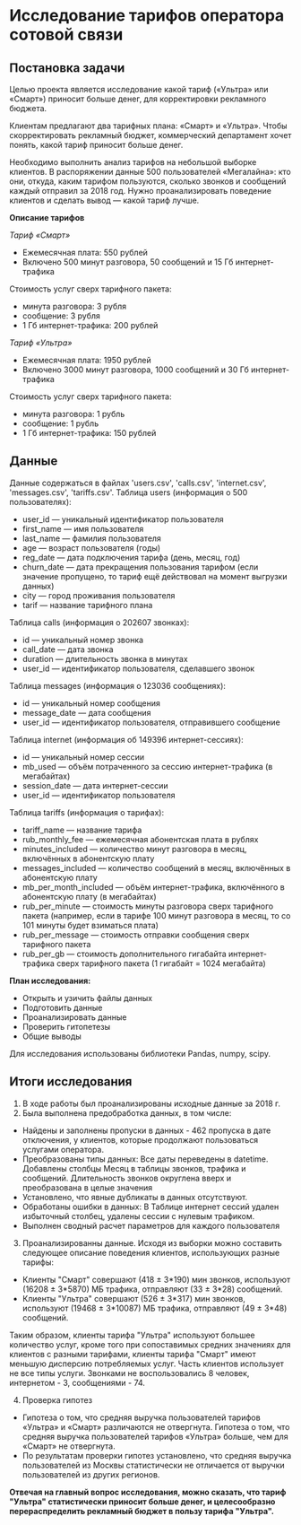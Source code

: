 # Исследование тарифов оператора сотовой связи

## Постановка задачи 

Целью проекта является исследование какой тариф («Ультра» или «Смарт») приносит больше денег, для корректировки рекламного бюджета.

Клиентам предлагают два тарифных плана: «Смарт» и «Ультра». Чтобы скорректировать рекламный бюджет, коммерческий департамент хочет понять, какой тариф приносит больше денег.

Необходимо выполнить анализ тарифов на небольшой выборке клиентов. В распоряжении данные 500 пользователей «Мегалайна»: кто они, откуда, каким тарифом пользуются, сколько звонков и сообщений каждый отправил за 2018 год. Нужно проанализировать поведение клиентов и сделать вывод — какой тариф лучше.

**Описание тарифов**

*Тариф «Смарт»*
- Ежемесячная плата: 550 рублей
- Включено 500 минут разговора, 50 сообщений и 15 Гб интернет-трафика

Стоимость услуг сверх тарифного пакета:
- минута разговора: 3 рубля
- сообщение: 3 рубля
- 1 Гб интернет-трафика: 200 рублей

*Тариф «Ультра»*
- Ежемесячная плата: 1950 рублей
- Включено 3000 минут разговора, 1000 сообщений и 30 Гб интернет-трафика

Стоимость услуг сверх тарифного пакета:
- минута разговора: 1 рубль
- сообщение: 1 рубль
- 1 Гб интернет-трафика: 150 рублей
## Данные
Данные содержаться в файлах 'users.csv', 'calls.csv', 'internet.csv', 'messages.csv', 'tariffs.csv'.
Таблица users (информация о 500 пользователях):
- user_id — уникальный идентификатор пользователя
- first_name — имя пользователя
- last_name — фамилия пользователя
- age — возраст пользователя (годы)
- reg_date — дата подключения тарифа (день, месяц, год)
- churn_date — дата прекращения пользования тарифом (если значение пропущено, то тариф ещё действовал на момент выгрузки данных)
- city — город проживания пользователя
- tarif — название тарифного плана

Таблица calls (информация о 202607 звонках):
- id — уникальный номер звонка
- call_date — дата звонка
- duration — длительность звонка в минутах
- user_id — идентификатор пользователя, сделавшего звонок

Таблица messages (информация о 123036 сообщениях):
- id — уникальный номер сообщения
- message_date — дата сообщения
- user_id — идентификатор пользователя, отправившего сообщение

Таблица internet (информация об 149396 интернет-сессиях):
- id — уникальный номер сессии
- mb_used — объём потраченного за сессию интернет-трафика (в мегабайтах)
- session_date — дата интернет-сессии
- user_id — идентификатор пользователя

Таблица tariffs (информация о тарифах):
- tariff_name — название тарифа
- rub_monthly_fee — ежемесячная абонентская плата в рублях
- minutes_included — количество минут разговора в месяц, включённых в абонентскую плату
- messages_included — количество сообщений в месяц, включённых в абонентскую плату
- mb_per_month_included — объём интернет-трафика, включённого в абонентскую плату (в мегабайтах)
- rub_per_minute — стоимость минуты разговора сверх тарифного пакета (например, если в тарифе 100 минут разговора в месяц, то со 101 минуты будет взиматься плата)
- rub_per_message — стоимость отправки сообщения сверх тарифного пакета
- rub_per_gb — стоимость дополнительного гигабайта интернет-трафика сверх тарифного пакета (1 гигабайт = 1024 мегабайта)

<b> План исследования:</b>
- Открыть и узичить файлы данных
- Подготовить данные
- Проанализировать данные
- Проверить гитопетезы 
- Общие выводы

Для исследования использованы библиотеки Pandas, numpy, scipy.

## Итоги исследования 

1. В ходе работы был проанализированы исходные данные за 2018 г.
2. Была выполнена предобработка данных, в том числе:
- Найдены и заполнены пропуски в данных - 462 пропуска в дате отключения, у клиентов, которые продолжают пользоваться услугами оператора.
- Преобразованы типы данных: Все даты переведены в datetime. Добавлены столбцы Месяц в таблицы звонков, трафика и сообщений. Длительность звонков округлена вверх и преобразована в целые значения
- Установлено, что явные дубликаты в данных отсутствуют.
- Обработаны ошибки в данных: В Таблице интернет сессий удален избыточный столбец, удалены сессии с нулевым трафиком. 
- Выполнен сводный расчет параметров для каждого пользователя

3. Проанализированны данные. Исходя из выборки можно составить следующее описание поведения клиентов, использующих разные тарифы: 
- Клиенты "Смарт" совершают (418 ± 3\*190) мин звонков, 
используют (16208 ± 3\*5870) МБ трафика, 
отправляют (33 ± 3\*28) сообщений.
- Клиенты "Ультра" совершают (526 ± 3\*317) мин звонков, 
используют (19468 ± 3\*10087) МБ трафика, 
отправляют (49 ± 3\*48) сообщений.

Таким образом, клиенты тарифа "Ультра" используют большее количество услуг, кроме того при сопоставимых средних значениях для клиентов с разными тарифами, клиенты тарифа "Смарт" имеют меньшую дисперсию потребляемых услуг. Часть клиентов использует не все типы услуги. Звонками не воспользовались 8 человек, интернетом - 3, сообщениями - 74.

4. Проверка гипотез
- Гипотеза о том, что средняя выручка пользователей тарифов «Ультра» и «Смарт» различаются не отвергнута. Гипотеза о том, что средняя выручка пользователей тарифов «Ультра» больше, чем для «Смарт» не отвергнута.
- По результатам проверки гипотез установлено, что средняя выручка пользователей из Москвы статистически не отличается от выручки пользователей из других регионов.

**Отвечая на главный вопрос исследования, можно сказать, что тариф "Ультра" статистически приносит больше денег, и целесообразно перераспределить рекламный бюджет в пользу тарифа "Ультра".**

